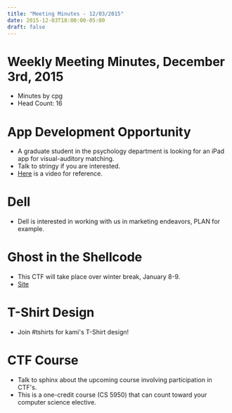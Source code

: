 ```yaml
---
title: "Meeting Minutes - 12/03/2015"
date: 2015-12-03T18:00:00-05:00
draft: false
---
```


# Weekly Meeting Minutes, December 3rd, 2015

- Minutes by cpg
- Head Count: 16

# App Development Opportunity

- A graduate student in the psychology department is looking for an iPad app for visual-auditory matching.
- Talk to stringy if you are interested.
- [Here](https://www.youtube.com/watch?v=AB5BGVQpOJA) is a video for reference.

# Dell

- Dell is interested in working with us in marketing endeavors, PLAN for example.

# Ghost in the Shellcode

- This CTF will take place over winter break, January 8-9.
- [Site](http://ghostintheshellcode.com/)

# T-Shirt Design

- Join #tshirts for kami's T-Shirt design!

# CTF Course

- Talk to sphinx about the upcoming course involving participation in CTF's.
- This is a one-credit course (CS 5950) that can count toward your computer science elective.
